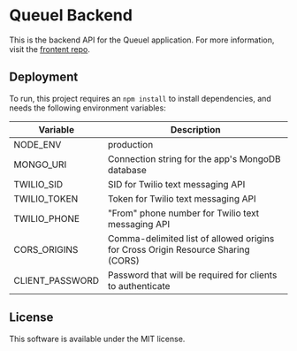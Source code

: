 # Queuel Backend

This is the backend API for the Queuel application.  For more information, visit the [frontent repo](https://github.com/josiah-keller/queuel).

## Deployment

To run, this project requires an `npm install` to install dependencies, and needs the following environment variables:

|Variable|Description|
|--------|-----------|
|NODE_ENV|production|
|MONGO_URI|Connection string for the app's MongoDB database|
|TWILIO_SID|SID for Twilio text messaging API|
|TWILIO_TOKEN|Token for Twilio text messaging API|
|TWILIO_PHONE|"From" phone number for Twilio text messaging API|
|CORS_ORIGINS|Comma-delimited list of allowed origins for Cross Origin Resource Sharing (CORS)|
|CLIENT_PASSWORD|Password that will be required for clients to authenticate|

## License

This software is available under the MIT license.